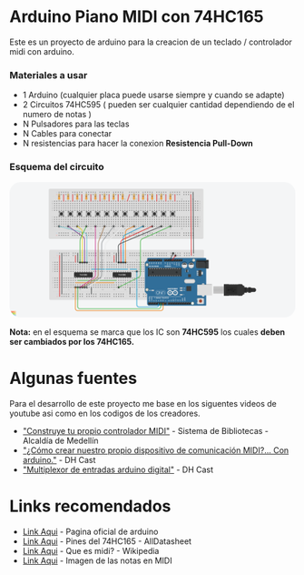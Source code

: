 # Arduino Piano MIDI con 74HC165

Este es un proyecto de arduino para la creacion de un teclado / controlador midi con arduino.

### Materiales a usar
- 1 Arduino (cualquier placa puede usarse siempre y cuando se adapte)
- 2 Circuitos 74HC595 ( pueden ser cualquier cantidad dependiendo de el numero de notas )
- N Pulsadores para las teclas
- N Cables para conectar
- N resistencias para hacer la conexion **Resistencia Pull-Down**

### Esquema del circuito

<img src=",/../Images/Conexiones.png" alt="Imagen esquema de las conexiones al arduino" style="border-radius: 20px;"/>
<p><b>Nota:</b> en el esquema se marca que los IC son <b>74HC595</b> los cuales <b>deben ser cambiados por los 74HC165.</b></p>

# Algunas fuentes

Para el desarrollo de este proyecto me base en los siguentes videos de youtube asi como en los codigos de los creadores.

- ["Construye tu propio controlador MIDI"](https://www.youtube.com/watch?v=dkFy9S-GjIo)  - Sistema de Bibliotecas - Alcaldía de Medellín
- ["¿Cómo crear nuestro propio dispositivo de comunicación MIDI?... Con arduino."](https://www.youtube.com/watch?v=pIFoOQJEFZ0&t=1s)  - DH Cast
- ["Multiplexor de entradas arduino digital"](https://www.youtube.com/watch?v=OXIIHRF_14o&t=33s)  - DH Cast

# Links recomendados

- [Link Aqui](https://www.arduino.cc) - Pagina oficial de arduino
- [Link Aqui](https://www.alldatasheet.es/datasheet-pdf/pdf/15549/PHILIPS/74HC165.html) - Pines del 74HC165 - AllDatasheet
- [Link Aqui](https://es.wikipedia.org/wiki/MIDI) - Que es midi? - Wikipedia
- [Link Aqui](https://sonic-pi.mehackit.org/assets/img/es/midi_notes_es.png) - Imagen de las notas en MIDI
